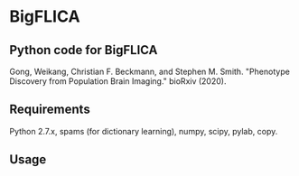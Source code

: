# BigFLICA

## Python code for BigFLICA
Gong, Weikang, Christian F. Beckmann, and Stephen M. Smith. "Phenotype Discovery from Population Brain Imaging." bioRxiv (2020).

## Requirements
Python 2.7.x, spams (for dictionary learning), numpy, scipy, pylab, copy.

## Usage
